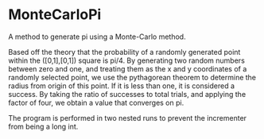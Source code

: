 # MonteCarloPi
A method to generate pi using a Monte-Carlo method. 

Based off the theory that the probability of a randomly generated point within the ([0,1],[0,1]) square is pi/4. 
By generating two random numbers between zero and one, and treating them as the x and y coordinates of a randomly 
selected point, we use the pythagorean theorem to determine the radius from origin of this point. If it is less 
than one, it is considered a success. By taking the ratio of successes to total trials, and applying the factor of
four, we obtain a value that converges on pi.

The program is performed in two nested runs to prevent the incrementer from being a long int.